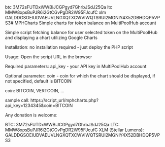 btc 3M72sFUTDxWWBiJCGPgyd7GhrbJSdJ25Qa
ltc MMW8xpsBuPJR6i2GtCGvPgDR2W95FJcufC
xlm GALDDGSOEIUDVAEUVLNGXQTXCWVIWQTSRUI2MGNIY4X52DBHDQP5VPS3# MPHCharts
Simple charts for token balance on MultiPoolHub account

Simple script fetching balance for user selected token on the MultiPoolHub and displaying a chart utilizing Google Charts

Installation:
no installation required - just deploy the PHP script

Usage:
Open the script URL in the browser

Required parameters:
api_key - your API key in MultiPoolHub account

Optional parameter:
coin - coin for which the chart should be displayed, if not specified, default is BITCOIN

coin: BITCOIN, VERTCOIN, ...


sample call:
https://script_url/mphcharts.php?api_key=1234345&coin=BITCOIN


Any donation is welcome:

BTC: 3M72sFUTDxWWBiJCGPgyd7GhrbJSdJ25Qa
LTC: MMW8xpsBuPJR6i2GtCGvPgDR2W95FJcufC
XLM (Stellar Lumens): GALDDGSOEIUDVAEUVLNGXQTXCWVIWQTSRUI2MGNIY4X52DBHDQP5VPS3
